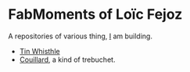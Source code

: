 FabMoments of Loïc Fejoz
========================

A repositories of various thing, [I](http://www.fejoz.net) am building.

* [Tin Whisthle](tinwhistle)
* [Couillard](couillard), a kind of trebuchet.
